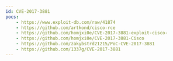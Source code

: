 ```yaml
---
id: CVE-2017-3881
pocs: 
    - https://www.exploit-db.com/raw/41874
    - https://github.com/artkond/cisco-rce
    - https://github.com/homjxi0e/CVE-2017-3881-exploit-cisco-
    - https://github.com/homjxi0e/CVE-2017-3881-Cisco
    - https://github.com/zakybstrd21215/PoC-CVE-2017-3881
    - https://github.com/1337g/CVE-2017-3881
---
```

